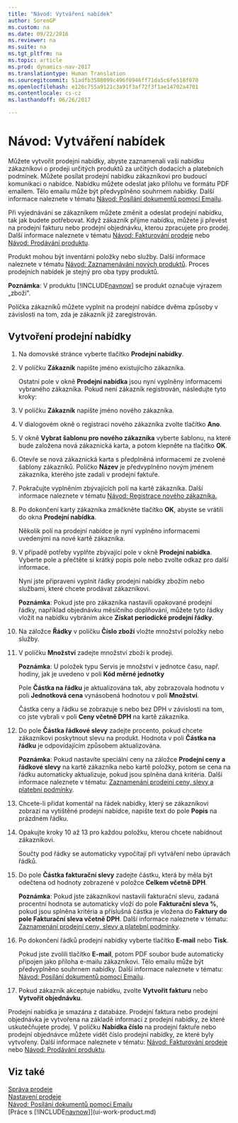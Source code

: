 ```yaml
---
title: "Návod: Vytváření nabídek"
author: SorenGP
ms.custom: na
ms.date: 09/22/2016
ms.reviewer: na
ms.suite: na
ms.tgt_pltfrm: na
ms.topic: article
ms.prod: dynamics-nav-2017
ms.translationtype: Human Translation
ms.sourcegitcommit: 51adfb3588099c496f0946ff71da5c6fe518f070
ms.openlocfilehash: e126c755a9121c3a91f3af72f3f1ae14702a4701
ms.contentlocale: cs-cz
ms.lasthandoff: 06/26/2017

---
```


# <a name="how-to-make-offers"></a>Návod: Vytváření nabídek
Můžete vytvořit prodejní nabídky, abyste zaznamenali vaši nabídku zákazníkovi o prodeji určitých produktů za určitých dodacích a platebních podmínek. Můžete posílat prodejní nabídku zákazníkovi pro budoucí komunikaci o nabídce. Nabídku můžete odeslat jako přílohu ve formátu PDF emailem. Tělo emailu může být předvyplněno souhrnem nabídky. Další informace naleznete v tématu [Návod: Posílání dokumentů pomocí Emailu](ui-how-send-documents-email.md).

Při vyjednávání se zákazníkem můžete změnit a odeslat prodejní nabídku, tak jak budete potřebovat. Když zákazník přijme nabídku, můžete ji převést na prodejní fakturu nebo prodejní objednávku, kterou zpracujete pro prodej. Další informace naleznete v tématu [Návod: Fakturování prodeje](sales-how-invoice-sales.md) nebo [Návod: Prodávání produktu](sales-how-sell-products.md).

Produkt mohou být inventární položky nebo služby. Další informace naleznete v tématu [Návod: Zaznamenávání nových produktů](inventory-how-register-new-products.md). Proces prodejních nabídek je stejný pro oba typy produktů.

**Poznámka**: V produktu [!INCLUDE[navnow](includes/navnow_md.md)] se produkt označuje výrazem „zboží".

Políčka zákazníků můžete vyplnit na prodejní nabídce dvěma způsoby v závislosti na tom, zda je zákazník již zaregistrován.

## <a name="to-create-a-sales-quote"></a>Vytvoření prodejní nabídky
1. Na domovské stránce vyberte tlačítko **Prodejní nabídky**.  
2. V políčku **Zákazník** napište jméno existujícího zákazníka.

    Ostatní pole v okně **Prodejní nabídka** jsou nyní vyplněny informacemi vybraného zákazníka. Pokud není zákazník registrován, následujte tyto kroky:

3. V políčku **Zákazník** napište jméno nového zákazníka.
4. V dialogovém okně o registraci nového zákazníka zvolte tlačítko **Ano**.
5. V okně **Vybrat šablonu pro nového zákazníka** vyberte šablonu, na které bude založena nová zákaznická karta, a potom klepněte na tlačítko **OK**.
6. Otevře se nová zákaznická karta s předplněná informacemi ze zvolené šablony zákazníků. Políčko **Název** je předvyplněno novým jménem zákazníka, kterého jste zadali v prodejní faktuře.
7. Pokračujte vyplněním zbývajících polí na kartě zákazníka. Další informace naleznete v tématu [Návod: Registrace nového zákazníka.](sales-how-register-new-customers.md)  
8. Po dokončení karty zákazníka zmáčkněte tlačítko **OK**, abyste se vrátili do okna **Prodejní nabídka**.

    Několik polí na prodejní nabídce je nyní vyplněno informacemi uvedenými na nové kartě zákazníka.
9. V případě potřeby vyplňte zbývající pole v okně **Prodejní nabídka**. Vyberte pole a přečtěte si krátký popis pole nebo zvolte odkaz pro další informace.

    Nyní jste připraveni vyplnit řádky prodejní nabídky zbožím nebo službami, které chcete prodávat zákazníkovi.

    **Poznámka**: Pokud jste pro zákazníka nastavili opakované prodejní řádky, například objednávku měsíčního doplňování, můžete tyto řádky vložit na nabídku vybráním akce **Získat periodické prodejní řádky**.
10. Na záložce **Řádky** v políčku **Číslo zboží** vložte množství položky nebo služby.
11. V políčku **Množství** zadejte množství zboží k prodeji.

    **Poznámka**: U položek typu Servis je množství v jednotce času, např. hodiny, jak je uvedeno v poli **Kód měrné jednotky**

    Pole **Částka na řádku** je aktualizována tak, aby zobrazovala hodnotu v poli **Jednotková cena** vynásobená hodnotou v poli **Množství**.

    Částka ceny a řádku se zobrazuje s nebo bez DPH v závislosti na tom, co jste vybrali v poli **Ceny včetně DPH** na kartě zákazníka.
12. Do pole **Částka řádkové slevy** zadejte procento, pokud chcete zákazníkovi poskytnout slevu na produkt. Hodnota v poli **Částka na řádku** je odpovídajícím způsobem aktualizována.

    **Poznámka**: Pokud nastavíte speciální ceny na záložce **Prodejní ceny a řádkové slevy** na kartě zákazníka nebo kartě položky, potom se cena na řádku automaticky aktualizuje, pokud jsou splněna daná kritéria. Další informace naleznete v tématu: [Zaznamenání prodejní ceny, slevy a platební podmínky](sales-how-record-sales-price-discount-payment-agreements.md).
13. Chcete-li přidat komentář na řádek nabídky, který se zákazníkovi zobrazí na vytištěné prodejní nabídce, napište text do pole **Popis** na prázdném řádku.  
14. Opakujte kroky 10 až 13 pro každou položku, kterou chcete nabídnout zákazníkovi.

    Součty pod řádky se automaticky vypočítají při vytváření nebo úpravách řádků.
15. Do pole **Částka fakturační slevy** zadejte částku, která by měla být odečtena od hodnoty zobrazené v položce **Celkem včetně DPH**.

    **Poznámka**: Pokud jste zákazníkovi nastavili fakturační slevu, zadaná procentní hodnota se automaticky vloží do pole **Fakturační sleva %**, pokud jsou splněna kritéria a příslušná částka je vložena do **Faktury do pole Fakturační sleva včetně DPH**. Další informace naleznete v tématu: [Zaznamenání prodejní ceny, slevy a platební podmínky](sales-how-record-sales-price-discount-payment-agreements.md).
16. Po dokončení řádků prodejní nabídky vyberte tlačítko **E-mail** nebo **Tisk**.

    Pokud jste zvolili tlačítko **E-mail**, potom PDF soubor bude automaticky připojen jako příloha e-mailu zákazníkovi. Tělo emailu může být předvyplněno souhrnem nabídky. Další informace naleznete v tématu: [Návod: Posílání dokumentů pomocí Emailu](ui-how-send-documents-email.md).
17. Pokud zákazník akceptuje nabídku, zvolte **Vytvořit fakturu** nebo **Vytvořit objednávku**.

Prodejní nabídka je smazána z databáze. Prodejní faktura nebo prodejní objednávka je vytvořena na základě informací z prodejní nabídky, ze které uskutečňujete prodej. V políčku **Nabídka číslo** na prodejní faktuře nebo prodejní objednávce můžete vidět číslo prodejní nabídky, ze které byly vytvořeny. Další informace naleznete v tématu: [Návod: Fakturování prodeje](sales-how-invoice-sales.md) nebo [Návod: Prodávání produktu](sales-how-sell-products.md).

## <a name="see-also"></a>Viz také  
[Správa prodeje](sales-manage-sales.md)  
[Nastavení prodeje](sales-setup-sales.md)  
[Návod: Posílání dokumentů pomocí Emailu](ui-how-send-documents-email.md)  
[Práce s [!INCLUDE[navnow](includes/navnow_md.md)]](ui-work-product.md)

